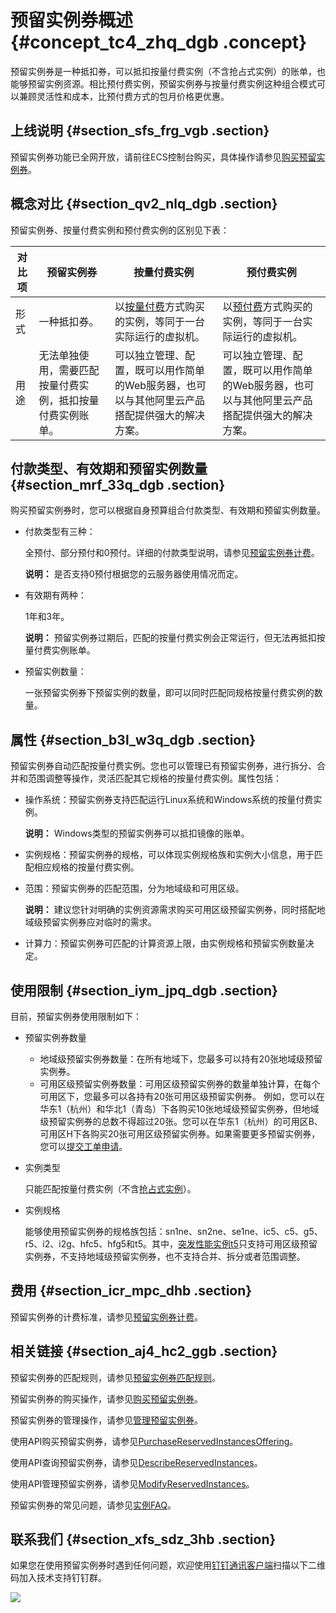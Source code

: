 # 预留实例券概述 {#concept_tc4_zhq_dgb .concept}

预留实例券是一种抵扣券，可以抵扣按量付费实例（不含抢占式实例）的账单，也能够预留实例资源。相比预付费实例，预留实例券与按量付费实例这种组合模式可以兼顾灵活性和成本，比预付费方式的包月价格更优惠。

## 上线说明 {#section_sfs_frg_vgb .section}

预留实例券功能已全网开放，请前往ECS控制台购买，具体操作请参见[购买预留实例券](intl.zh-CN/实例/选择实例购买方式/预留实例券/购买预留实例券.md#)。

## 概念对比 {#section_qv2_nlq_dgb .section}

预留实例券、按量付费实例和预付费实例的区别见下表：

|对比项|预留实例券|按量付费实例|预付费实例|
|---|-----|------|-----|
|形式|一种抵扣券。|以[按量付费](../../../../intl.zh-CN/产品定价/按量付费.md#)方式购买的实例，等同于一台实际运行的虚拟机。|以[预付费](../../../../intl.zh-CN/产品定价/包年包月.md#)方式购买的实例，等同于一台实际运行的虚拟机。|
|用途|无法单独使用，需要匹配按量付费实例，抵扣按量付费实例账单。|可以独立管理、配置，既可以用作简单的Web服务器，也可以与其他阿里云产品搭配提供强大的解决方案。|可以独立管理、配置，既可以用作简单的Web服务器，也可以与其他阿里云产品搭配提供强大的解决方案。|

## 付款类型、有效期和预留实例数量 {#section_mrf_33q_dgb .section}

购买预留实例券时，您可以根据自身预算组合付款类型、有效期和预留实例数量。

-   付款类型有三种：

    全预付、部分预付和0预付。详细的付款类型说明，请参见[预留实例券计费](../../../../intl.zh-CN/产品定价/预留实例券计费.md#)。

    **说明：** 是否支持0预付根据您的云服务器使用情况而定。

-   有效期有两种：

    1年和3年。

    **说明：** 预留实例券过期后，匹配的按量付费实例会正常运行，但无法再抵扣按量付费实例账单。

-   预留实例数量：

    一张预留实例券下预留实例的数量，即可以同时匹配同规格按量付费实例的数量。


## 属性 {#section_b3l_w3q_dgb .section}

预留实例券自动匹配按量付费实例。您也可以管理已有预留实例券，进行拆分、合并和范围调整等操作，灵活匹配其它规格的按量付费实例。属性包括：

-   操作系统：预留实例券支持匹配运行Linux系统和Windows系统的按量付费实例。

    **说明：** Windows类型的预留实例券可以抵扣镜像的账单。

-   实例规格：预留实例券的规格，可以体现实例规格族和实例大小信息，用于匹配相应规格的按量付费实例。
-   范围：预留实例券的匹配范围，分为地域级和可用区级。

    **说明：** 建议您针对明确的实例资源需求购买可用区级预留实例券，同时搭配地域级预留实例券应对临时的需求。

-   计算力：预留实例券可匹配的计算资源上限，由实例规格和预留实例数量决定。

## 使用限制 {#section_iym_jpq_dgb .section}

目前，预留实例券使用限制如下：

-   预留实例券数量

    -   地域级预留实例券数量：在所有地域下，您最多可以持有20张地域级预留实例券。
    -   可用区级预留实例券数量：可用区级预留实例券的数量单独计算，在每个可用区下，您最多可以各持有20张可用区级预留实例券。
    例如，您可以在华东1（杭州）和华北1（青岛）下各购买10张地域级预留实例券，但地域级预留实例券的总数不得超过20张。您可以在华东1（杭州）的可用区B、可用区H下各购买20张可用区级预留实例券。如果需要更多预留实例券，您可以[提交工单申请](https://workorder-intl.console.aliyun.com/console.htm)。

-   实例类型

    只能匹配按量付费实例（不含[抢占式实例](../../../../intl.zh-CN/实例/选择实例购买方式/抢占式实例/什么是抢占式实例.md#)）。

-   实例规格

    能够使用预留实例券的规格族包括：sn1ne、sn2ne、se1ne、ic5、c5、g5、r5、i2、i2g、hfc5、hfg5和t5。其中，[突发性能实例t5](../../../../intl.zh-CN/实例/选择实例规格/突发型/什么是突发性能实例.md#)只支持可用区级预留实例券，不支持地域级预留实例券，也不支持合并、拆分或者范围调整。


## 费用 {#section_icr_mpc_dhb .section}

预留实例券的计费标准，请参见[预留实例券计费](../../../../intl.zh-CN/产品定价/预留实例券计费.md#)。

## 相关链接 {#section_aj4_hc2_ggb .section}

预留实例券的匹配规则，请参见[预留实例券匹配规则](../../../../intl.zh-CN/实例/选择实例购买方式/预留实例券/预留实例券匹配规则.md#)。

预留实例券的购买操作，请参见[购买预留实例券](intl.zh-CN/实例/选择实例购买方式/预留实例券/购买预留实例券.md#)。

预留实例券的管理操作，请参见[管理预留实例券](intl.zh-CN/实例/选择实例购买方式/预留实例券/管理预留实例券.md#)。

使用API购买预留实例券，请参见[PurchaseReservedInstancesOffering](intl.zh-CN/API参考/预留实例券/PurchaseReservedInstancesOffering.md#)。

使用API查询预留实例券，请参见[DescribeReservedInstances](intl.zh-CN/API参考/预留实例券/DescribeReservedInstances.md#)。

使用API管理预留实例券，请参见[ModifyReservedInstances](intl.zh-CN/API参考/预留实例券/ModifyReservedInstances.md#)。

预留实例券的常见问题，请参见[实例FAQ](intl.zh-CN/实例/实例FAQ.md#)。

## 联系我们 {#section_xfs_sdz_3hb .section}

如果您在使用预留实例券时遇到任何问题，欢迎使用[钉钉通讯客户端](https://tms.dingtalk.com/markets/dingtalk/download)扫描以下二维码加入技术支持钉钉群。

![](http://static-aliyun-doc.oss-cn-hangzhou.aliyuncs.com/assets/img/80437/156741966943499_zh-CN.png)

